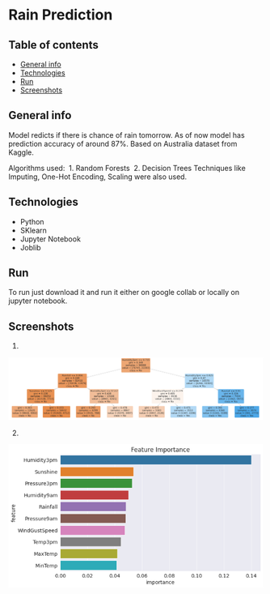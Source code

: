 # Rain Prediction

## Table of contents
* [General info](#general-info)
* [Technologies](#technologies)
* [Run](#run)
* [Screenshots](#screenshots)

## General info
Model redicts if there is chance of rain tomorrow.
As of now model has prediction accuracy of around 87%.
Based on Australia dataset from Kaggle.

Algorithms used:
  1. Random Forests
  2. Decision Trees
Techniques like Imputing, One-Hot Encoding, Scaling were also used.

## Technologies
* Python
* SKlearn
* Jupyter Notebook
* Joblib

## Run
To run just download it and run it either on google collab or locally on jupyter notebook.

## Screenshots
1.
![](https://github.com/sudhir45/Projects/blob/3cd56eb73d7fc733488082ba9830dbc3a694db75/Rain%20Prediction/Images/DStreee.png)

2.
![](https://github.com/sudhir45/Projects/blob/3cd56eb73d7fc733488082ba9830dbc3a694db75/Rain%20Prediction/Images/featureImportance.png)
